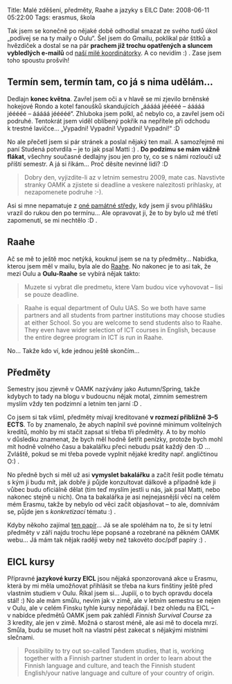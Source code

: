 Title: Malé zděšení, předměty, Raahe a jazyky s EILC
Date: 2008-06-11 05:22:00
Tags: erasmus, škola

Tak jsem se konečně po nějaké době odhodlal smazat ze svého *tudů*
úkol „podívej se na ty maily o Oulu“. Šel jsem do Gmailu, poklikal
pár štítků a hvězdiček a dostal se na pár
**prachem již trochu opatřených a sluncem vybledlých e-mailů** od
[naší milé koordinátorky](http://www.fit.vutbr.cz/~studena/). A co
nevidím :) . Zase jsem toho spoustu prošvih!

## Termín sem, termín tam, co já s nima udělám…

Dedlajn **konec května**. Zavřel jsem oči a v hlavě se mi zjevilo
brněnské hokejové Rondo a kotel fanoušků skandujících „ááááá
jééééé – ááááá jééééé – ááááá jééééé“. Zhluboka jsem polkl, ač
nebylo co, a zavřel jsem oči podruhé. Tentokrát jsem viděl oblíbený
pokřik na nepřítele při odchodu k trestné lavičce… „Vypadni!
Vypadni! Vypadni! Vypadni!“ :D

No ale přečetl jsem si pár stránek a poslal nějaký ten mail.
A samozřejmě mi paní Studená potvrdila – je to jak psal Matti :) .
**Do podzimu se mám vážně flákat**, všechny současné dedlajny jsou
jen pro ty, co se s námi rozloučí už příští semestr. A já si říkám…
Proč děsíte nevinné lidi? :D

> Dobry den, vyjizdite-li az v letnim semestru 2009, mate cas.
> Navstivte stranky OAMK a zjistete si deadline a veskere nalezitosti
> prihlasky, at nezapomenete podruhe :-).

Asi si mne nepamatuje
z [oné památné středy](http://blog.javorek.net/2008/02/17/erasmus/),
kdy jsem jí svou přihlášku vrazil do rukou den po termínu… Ale
opravovat ji, že to by bylo už mé třetí zapomenutí, se mi nechtělo
:D .

## Raahe

Ač se mě to ještě moc netýká, kouknul jsem se na ty předměty…
Nabídka, kterou jsem měl v mailu, byla ale do
[Raahe](http://maps.google.com/maps?f=q&hl=cs&geocode=&q=raahe&sll=49.223844,16.582586&sspn=0.007568,0.017917&ie=UTF8&ll=64.862941,25.114746&spn=0.630033,2.293396&z=9&iwloc=addr).
No nakonec je to asi tak, že mezi Oulu a **Oulu-Raahe** se vybírá
nějak takto:

> Muzete si vybrat dle predmetu, ktere Vam budou vice vyhovovat –
> lisi se pouze deadline.

> Raahe is equal department of Oulu UAS. So we both have same
> partners and all students from partner institutions may choose
> studies at either School. So you are welcome to send students also
> to Raahe. They even have wider selection of ICT courses in English,
> because the entire degree program in ICT is run in Raahe.

No… Takže kdo ví, kde jednou ještě skončím…

## Předměty

Semestry jsou zjevně v OAMK nazývány jako Autumn/Spring, takže
kdybych to tady na blogu v budoucnu nějak motal, zimním semestrem
myslím vždy ten podzimní a letním ten jarní :D .

Co jsem si tak všiml, předměty mívají kreditované
**v rozmezí přibližně 3–5 ECTS**. To by znamenalo, že abych naplnil
své povinné minimum volitelných kreditů, mohlo by mi stačit zapsat
si třeba tři předměty. A to by mohlo v důsledku znamenat, že bych
měl hodně šetřit penízky, protože bych mohl mít hodně volného času
a bakalářku přeci nebudu psát každý den :D … Zvláště, pokud se mi
třeba povede vyplnit nějaké kredity např. angličtinou O:) .

No předně bych si měl už asi **vymyslet bakalářku** a začít řešit
podle tématu s kým ji budu mít, jak dobře ji půjde konzultovat
dálkově a případně kde ji vůbec budu oficiálně dělat (tím teď
myslím jestli u nás, jak psal Matti, nebo nakonec stejně u nich).
Ona ta bakalářka je asi nejnejasnější věcí na celém mém Erasmu,
takže by nebylo od věci začít objasňovat – to ale, domnívám se,
půjde jen s *konkretizací* tématu :) .

Kdyby někoho zajímal
[ten papír](http://blog.javorek.net/file/140/)… Já se ale spoléhám
na to, že si ty letní předměty v září najdu trochu lépe popsané a
rozebrané na pěkném OAMK webu… Já mám tak nějak raději weby než
takovéto doc/pdf papíry :) .

## EICL kursy

Přípravné **jazykové kurzy EICL** jsou nějaká sponzorovaná akce
u Erasmu, která by mi měla umožňovat přihlásit se třeba na kurs
finštiny ještě před vlastním studiem v Oulu. Říkal jsem si… Jupííí,
o to bych opravdu docela stál! :) No ale mám smůlu, nevím jak
v zimě, ale v letním semestru se nejen v Oulu, ale v celém Finsku
tyhle kursy nepořádají. I bez ohledu na EICL – v nabídce předmětů
OAMK jsem pak zahlédl *Finnish Survival Course* za 3 kredity, ale
jen v zimě. Možná o starost méně, ale asi mě to docela mrzí. Smůla,
budu se muset holt na vlastní pěst zakecat s nějakými místními
slečnami.

> Possibility to try out so-called Tandem studies, that is, working
> together with a Finnish partner student in order to learn about the
> Finnish language and culture, and teach the Finnish student
> English/your native language and culture of your country of
> origin.